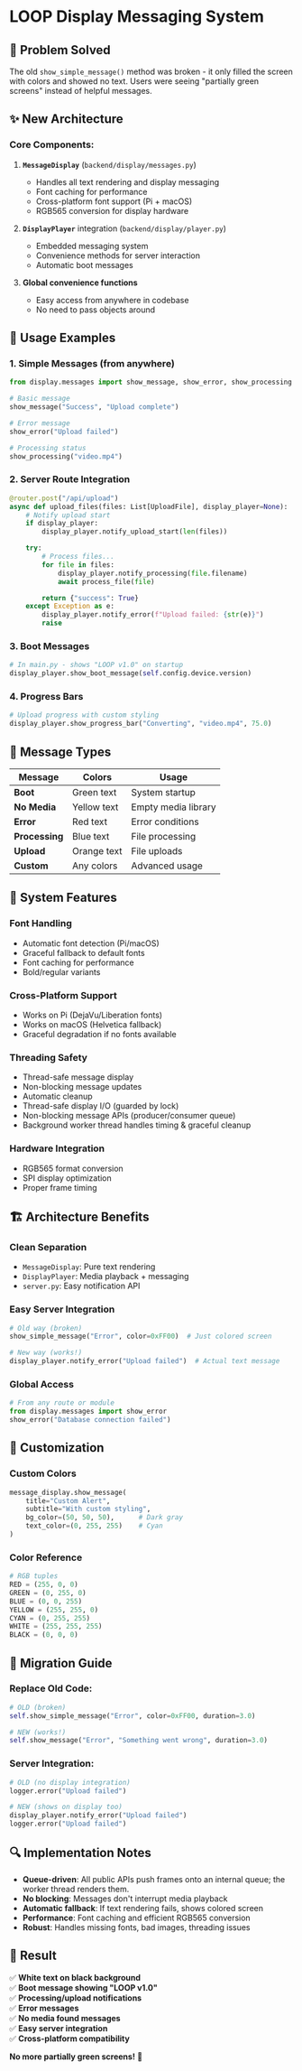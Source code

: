 # LOOP Display Messaging System

## 🎯 **Problem Solved**

The old `show_simple_message()` method was broken - it only filled the screen with colors and showed no text. Users were seeing "partially green screens" instead of helpful messages.

## ✨ **New Architecture**

### **Core Components:**

1. **`MessageDisplay`** (`backend/display/messages.py`)

   - Handles all text rendering and display messaging
   - Font caching for performance
   - Cross-platform font support (Pi + macOS)
   - RGB565 conversion for display hardware

2. **`DisplayPlayer`** integration (`backend/display/player.py`)

   - Embedded messaging system
   - Convenience methods for server interaction
   - Automatic boot messages

3. **Global convenience functions**
   - Easy access from anywhere in codebase
   - No need to pass objects around

## 🚀 **Usage Examples**

### **1. Simple Messages (from anywhere)**

```python
from display.messages import show_message, show_error, show_processing

# Basic message
show_message("Success", "Upload complete")

# Error message
show_error("Upload failed")

# Processing status
show_processing("video.mp4")
```

### **2. Server Route Integration**

```python
@router.post("/api/upload")
async def upload_files(files: List[UploadFile], display_player=None):
    # Notify upload start
    if display_player:
        display_player.notify_upload_start(len(files))

    try:
        # Process files...
        for file in files:
            display_player.notify_processing(file.filename)
            await process_file(file)

        return {"success": True}
    except Exception as e:
        display_player.notify_error(f"Upload failed: {str(e)}")
        raise
```

### **3. Boot Messages**

```python
# In main.py - shows "LOOP v1.0" on startup
display_player.show_boot_message(self.config.device.version)
```

### **4. Progress Bars**

```python
# Upload progress with custom styling
display_player.show_progress_bar("Converting", "video.mp4", 75.0)
```

## 📱 **Message Types**

| Message        | Colors      | Usage               |
| -------------- | ----------- | ------------------- |
| **Boot**       | Green text  | System startup      |
| **No Media**   | Yellow text | Empty media library |
| **Error**      | Red text    | Error conditions    |
| **Processing** | Blue text   | File processing     |
| **Upload**     | Orange text | File uploads        |
| **Custom**     | Any colors  | Advanced usage      |

## 🔧 **System Features**

### **Font Handling**

- Automatic font detection (Pi/macOS)
- Graceful fallback to default fonts
- Font caching for performance
- Bold/regular variants

### **Cross-Platform Support**

- Works on Pi (DejaVu/Liberation fonts)
- Works on macOS (Helvetica fallback)
- Graceful degradation if no fonts available

### **Threading Safety**

- Thread-safe message display
- Non-blocking message updates
- Automatic cleanup
- Thread-safe display I/O (guarded by lock)
- Non-blocking message APIs (producer/consumer queue)
- Background worker thread handles timing & graceful cleanup

### **Hardware Integration**

- RGB565 format conversion
- SPI display optimization
- Proper frame timing

## 🏗️ **Architecture Benefits**

### **Clean Separation**

- `MessageDisplay`: Pure text rendering
- `DisplayPlayer`: Media playback + messaging
- `server.py`: Easy notification API

### **Easy Server Integration**

```python
# Old way (broken)
show_simple_message("Error", color=0xFF00)  # Just colored screen

# New way (works!)
display_player.notify_error("Upload failed")  # Actual text message
```

### **Global Access**

```python
# From any route or module
from display.messages import show_error
show_error("Database connection failed")
```

## 🎨 **Customization**

### **Custom Colors**

```python
message_display.show_message(
    title="Custom Alert",
    subtitle="With custom styling",
    bg_color=(50, 50, 50),      # Dark gray
    text_color=(0, 255, 255)    # Cyan
)
```

### **Color Reference**

```python
# RGB tuples
RED = (255, 0, 0)
GREEN = (0, 255, 0)
BLUE = (0, 0, 255)
YELLOW = (255, 255, 0)
CYAN = (0, 255, 255)
WHITE = (255, 255, 255)
BLACK = (0, 0, 0)
```

## 🚀 **Migration Guide**

### **Replace Old Code:**

```python
# OLD (broken)
self.show_simple_message("Error", color=0xFF00, duration=3.0)

# NEW (works!)
self.show_message("Error", "Something went wrong", duration=3.0)
```

### **Server Integration:**

```python
# OLD (no display integration)
logger.error("Upload failed")

# NEW (shows on display too)
display_player.notify_error("Upload failed")
logger.error("Upload failed")
```

## 🔍 **Implementation Notes**

- **Queue-driven**: All public APIs push frames onto an internal queue; the worker thread renders them.
- **No blocking**: Messages don't interrupt media playback
- **Automatic fallback**: If text rendering fails, shows colored screen
- **Performance**: Font caching and efficient RGB565 conversion
- **Robust**: Handles missing fonts, bad images, threading issues

## 🎯 **Result**

✅ **White text on black background**  
✅ **Boot message showing "LOOP v1.0"**  
✅ **Processing/upload notifications**  
✅ **Error messages**  
✅ **No media found messages**  
✅ **Easy server integration**  
✅ **Cross-platform compatibility**

**No more partially green screens!** 🎉
